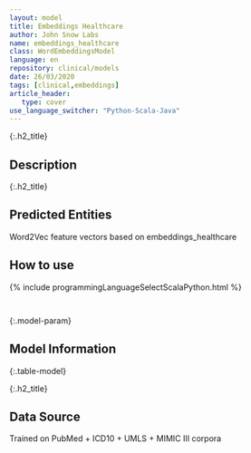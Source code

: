 ```yaml
---
layout: model
title: Embeddings Healthcare
author: John Snow Labs
name: embeddings_healthcare
class: WordEmbeddingsModel
language: en
repository: clinical/models
date: 26/03/2020
tags: [clinical,embeddings]
article_header:
   type: cover
use_language_switcher: "Python-Scala-Java"
---
```


{:.h2_title}
## Description 


 {:.h2_title}
## Predicted Entities
Word2Vec feature vectors based on embeddings_healthcare 



## How to use 
<div class="tabs-box" markdown="1">

{% include programmingLanguageSelectScalaPython.html %}

```python

```

```scala

```
</div>



{:.model-param}
## Model Information
{:.table-model}





{:.h2_title}
## Data Source
Trained on PubMed + ICD10 + UMLS + MIMIC III corpora

